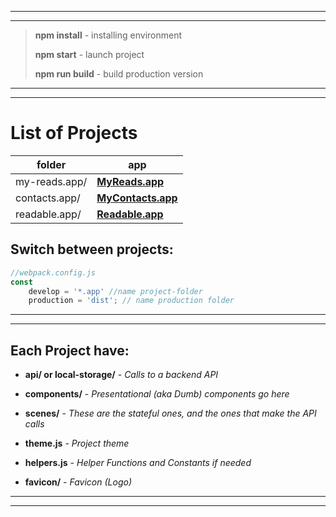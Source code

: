 ________________________________________________________
________________________________________________________
>**npm install** - installing environment
>
>**npm start** - launch project
>
>**npm run build** - build production version
________________________________________________________
________________________________________________________
# List of Projects
| folder | app |
| ------ | ------ |
| my-reads.app/ | **[MyReads.app](https://myreads.000webhostapp.com/)** |
| contacts.app/ | **[MyContacts.app](https://my-contacts-000.000webhostapp.com/)** |
| readable.app/ | **[Readable.app](https://readable.000webhostapp.com/)** |

## Switch between projects:
```js
//webpack.config.js
const
    develop = '*.app' //name project-folder
    production = 'dist'; // name production folder
```
________________________________________________________
________________________________________________________
## Each Project have:

- **api/ or local-storage/** - _Calls to a backend API_

- **components/** - _Presentational (aka Dumb) components go here_

- **scenes/** - _These are the stateful ones, and the ones that make the API calls_

- **theme.js** - _Project theme_

- **helpers.js** - _Helper Functions and Constants if needed_

- **favicon/** - _Favicon (Logo)_
________________________________________________________
________________________________________________________
